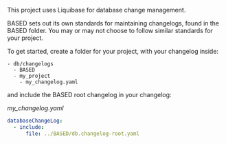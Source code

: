 This project uses Liquibase for database change management.

BASED sets out its own standards for maintaining changelogs, found in the BASED folder.
You may or may not choose to follow similar standards for your project.

To get started, create a folder for your project, with your changelog inside:

```
- db/changelogs
  - BASED
  - my_project
    - my_changelog.yaml
```

and include the BASED root changelog in your changelog:

*my_changelog.yaml*
```yaml
databaseChangeLog:
  - include:
      file: ../BASED/db.changelog-root.yaml
```